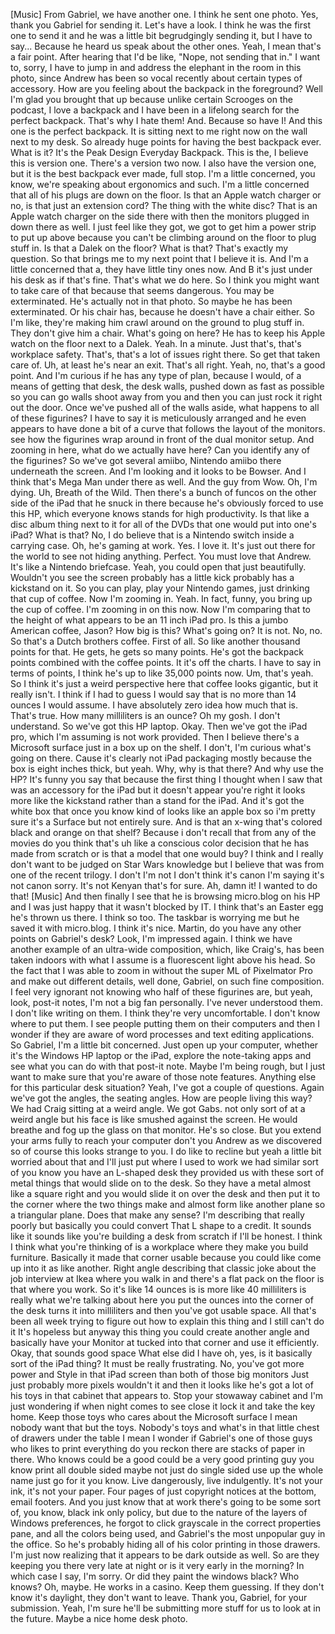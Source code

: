 [Music]
From Gabriel, we have another one. I think he sent one photo.
Yes, thank you Gabriel for sending it. Let's have a look.
I think he was the first one to send it and he was a little bit begrudgingly sending it, but I have to say...
Because he heard us speak about the other ones.
Yeah, I mean that's a fair point. After hearing that I'd be like, "Nope, not sending that in."
I want to, sorry, I have to jump in and address the elephant in the room in this photo, since
Andrew has been so vocal recently about certain types of accessory.
How are you feeling about the backpack in the foreground?
Well I'm glad you brought that up because unlike certain Scrooges on the podcast, I
love a backpack and I have been in a lifelong search for the perfect backpack.
That's why I hate them!
And.
Because so have I!
And this one is the perfect backpack.
It is sitting next to me right now on the wall next to my desk.
So already huge points for having the best backpack ever.
What is it?
It's the Peak Design Everyday Backpack.
This is the, I believe this is version one.
There's a version two now.
I also have the version one, but it is the best backpack ever made, full stop.
I'm a little concerned, you know, we're speaking about ergonomics and such.
I'm a little concerned that all of his plugs are down on the floor.
Is that an Apple watch charger or no, is that just an extension cord?
The thing with the white disc?
That is an Apple watch charger on the side there with then the monitors
plugged in down there as well.
I just feel like they got, we got to get him a power strip to put up above
because you can't be climbing around on the floor to plug stuff in.
Is that a Dalek on the floor?
What is that?
That's exactly my question.
So that brings me to my next point that I believe it is.
And I'm a little concerned that a, they have little tiny ones now.
And B it's just under his desk as if that's fine.
That's what we do here.
So I think you might want to take care of that because that seems dangerous.
You may be exterminated.
He's actually not in that photo.
So maybe he has been exterminated.
Or his chair has, because he doesn't have a chair either.
So I'm like, they're making him crawl around on the ground to plug stuff in.
They don't give him a chair.
What's going on here?
He has to keep his Apple watch on the floor next to a Dalek.
Yeah.
In a minute.
Just that's, that's workplace safety.
That's, that's a lot of issues right there.
So get that taken care of.
Uh, at least he's near an exit.
That's all right.
Yeah, no, that's a good point.
And I'm curious if he has any type of plan, because I would, of a means of getting that
desk, the desk walls, pushed down as fast as possible so you can go walls shoot away
from you and then you can just rock it right out the door.
Once we've pushed all of the walls aside, what happens to all of these figurines?
I have to say it is meticulously arranged and he even appears to have done a bit of
a curve that follows the layout of the monitors.
see how the figurines wrap around in front of the dual monitor setup. And zooming in here,
what do we actually have here? Can you identify any of the figurines?
So we've got several amiibo, Nintendo amiibo there underneath the screen. And I'm looking
and it looks to be Bowser. And I think that's Mega Man under there as well. And the guy from
Wow. Oh, I'm dying. Uh, Breath of the Wild. Then there's a bunch of funcos on the other side of
the iPad that he snuck in there because he's obviously forced to use this HP,
which everyone knows stands for high productivity.
Is that like a disc album thing next to it for all of the
DVDs that one would put into one's iPad? What is that?
No, I do believe that is a Nintendo switch inside a carrying case.
Oh, he's gaming at work.
Yes.
I love it.
It's just out there for the world to see not hiding anything.
Perfect.
You must love that Andrew.
It's like a Nintendo briefcase.
Yeah, you could open that just beautifully.
Wouldn't you see the screen probably has a little kick probably has a
kickstand on it.
So you can play, play your Nintendo games, just drinking that cup of coffee.
Now I'm zooming in.
Yeah.
In fact, funny, you bring up the cup of coffee.
I'm zooming in on this now.
Now I'm comparing that to the height of what appears to be an 11 inch iPad pro.
Is this a jumbo American coffee, Jason?
How big is this?
What's going on?
It is not.
No, no.
So that's a Dutch brothers coffee.
First of all.
So like another thousand points for that.
He gets, he gets so many points.
He's got the backpack points combined with the coffee points.
It it's off the charts.
I have to say in terms of points, I think he's up to like 35,000 points now.
Um, that's yeah.
So I think it's just a weird perspective here that coffee looks
gigantic, but it really isn't.
I think if I had to guess I would say that is no more than 14 ounces I would assume.
I have absolutely zero idea how much that is.
That's true.
How many milliliters is an ounce?
Oh my gosh.
I don't understand.
So we've got this HP laptop.
Okay.
Then we've got the iPad pro, which I'm assuming is not work provided.
Then I believe there's a Microsoft surface just in a box up on the shelf.
I don't, I'm curious what's going on there.
Cause it's clearly not iPad packaging mostly because the box is eight inches thick, but
yeah.
Why, why is that there?
And why use the HP?
It's funny you say that because the first thing I thought when I saw that was an accessory
for the iPad but it doesn't appear you're right it looks more like the kickstand rather than a stand
for the iPad. And it's got the white box that once you know kind of looks like an apple box
so i'm pretty sure it's a Surface but not entirely sure.
And is that an x-wing that's colored black and orange on that shelf? Because i don't recall
that from any of the movies do you think that's uh like a conscious color decision that he has
made from scratch or is that a model that one would buy? I think and I really
don't want to be judged on Star Wars knowledge but I believe that was from
one of the recent trilogy. I don't I'm not I don't think it's canon I'm saying
it's not canon sorry. It's not Kenyan that's for sure.
Ah, damn it! I wanted to do that!
[Music]
And then finally I see that he is browsing micro.blog on his HP
and I was just happy that it wasn't blocked by IT.
I think that's an Easter egg he's thrown us there.
I think so too.
The taskbar is worrying me but he saved it with micro.blog.
I think it's nice.
Martin, do you have any other points on Gabriel's desk?
Look, I'm impressed again.
I think we have another example of an ultra-wide composition, which, like Craig's, has been
taken indoors with what I assume is a fluorescent light above his head.
So the fact that I was able to zoom in without the super ML of Pixelmator Pro and make out
different details, well done, Gabriel, on such fine composition.
I feel very ignorant not knowing who half of these figurines are, but yeah, look, post-it
notes, I'm not a big fan personally.
I've never understood them.
I don't like writing on them.
I think they're very uncomfortable.
I don't know where to put them.
I see people putting them on their computers and then I wonder if they are aware of word
processes and text editing applications.
So Gabriel, I'm a little bit concerned.
Just open up your computer, whether it's the Windows HP laptop or the iPad, explore the
note-taking apps and see what you can do with that post-it note.
Maybe I'm being rough, but I just want to make sure that you're aware of those note
features.
Anything else for this particular desk situation?
Yeah, I've got a couple of questions.
Again we've got the angles, the seating angles.
How are people living this way?
We had Craig sitting at a weird angle.
We got Gabs.
not only sort of at a weird angle but his face is like smushed against the
screen. He would breathe and fog up the glass on that monitor. He's so close.
But you extend your arms fully to reach your computer don't you Andrew as we
discovered so of course this looks strange to you. I do like to recline but yeah a
little bit worried about that and I'll just put where I used to work we had
similar sort of you know you have an L-shaped desk they provided us with
these sort of metal things that would slide on to the desk. So they have a metal almost
like a square right and you would slide it on over the desk and then put it to the corner
where the two things make and almost form like another plane so a triangular plane.
Does that make any sense? I'm describing that really poorly but basically you could convert
That L shape to a credit.
It sounds like it sounds like you're building a desk from scratch if I'll be honest.
I think I think what you're thinking of is a workplace where they make you build furniture.
Basically it made that corner usable because you could like come up into it as like another.
Right angle describing that classic joke about the job interview at Ikea where you walk in and there's a flat pack on the floor is that where you work.
So it's like 14 ounces is is more like 40 milliliters is really what we're talking about here you put the ounces into the corner of the desk turns it into milliliters and then you've got usable space.
All that's been all week trying to figure out how to explain this thing and I still can't do it
It's hopeless
but anyway this thing you could create another angle and basically have your
Monitor at tucked into that corner and use it efficiently. Okay, that sounds good space
What else did I have oh, yes, is it basically sort of the iPad thing? It must be really frustrating. No, you've got more power and
Style in that iPad screen than both of those big monitors
Just just probably more pixels wouldn't it and then it looks like he's got a lot of his toys in that cabinet that appears to.
Stop your stowaway cabinet and I'm just wondering if when night comes to see close it lock it and take the key home.
Keep those toys who cares about the Microsoft surface I mean nobody want that but the toys.
Nobody's toys and what's in that little chest of drawers under the table I mean I wonder if Gabriel's one of those guys who likes to print everything do you reckon there are stacks of paper in there.
Who knows could be a good could be a very good printing guy you know print all double sided maybe not just do single sided use up the whole name just go for it you know.
Live dangerously, live indulgently.
It's not your ink, it's not your paper.
Four pages of just copyright notices at the bottom, email footers.
And you just know that at work there's going to be some sort of, you know,
black ink only policy, but due to the nature of the layers of Windows preferences,
he forgot to click grayscale in the correct properties pane,
and all the colors being used, and Gabriel's the most unpopular guy in the office.
So he's probably hiding all of his color printing in those drawers.
I'm just now realizing that it appears to be dark outside as well. So are they keeping you there
very late at night or is it very early in the morning? In which case I say, I'm sorry.
Or did they paint the windows black? Who knows?
Oh, maybe.
He works in a casino.
Keep them guessing. If they don't know it's daylight, they don't want to leave.
Thank you, Gabriel, for your submission.
Yeah, I'm sure he'll be submitting more stuff for us to look at in the future.
Maybe a nice home desk photo.
